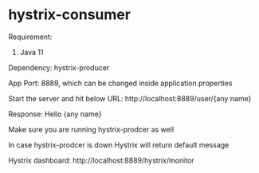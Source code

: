 # hystrix-consumer

Requirement:
1. Java 11

Dependency: 
hystrix-producer

App Port: 8889, which can be changed inside application.properties

Start the server and hit below URL:
http://localhost:8889/user/{any name}

Response:
Hello {any name}

Make sure you are running hystrix-prodcer as well

In case hystrix-prodcer is down Hystrix will return default message

Hystrix dashboard:
http://localhost:8889/hystrix/monitor
